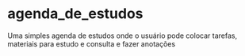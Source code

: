 # agenda_de_estudos

Uma simples agenda de estudos onde o usuário pode colocar tarefas, materiais para estudo e consulta e fazer anotações
